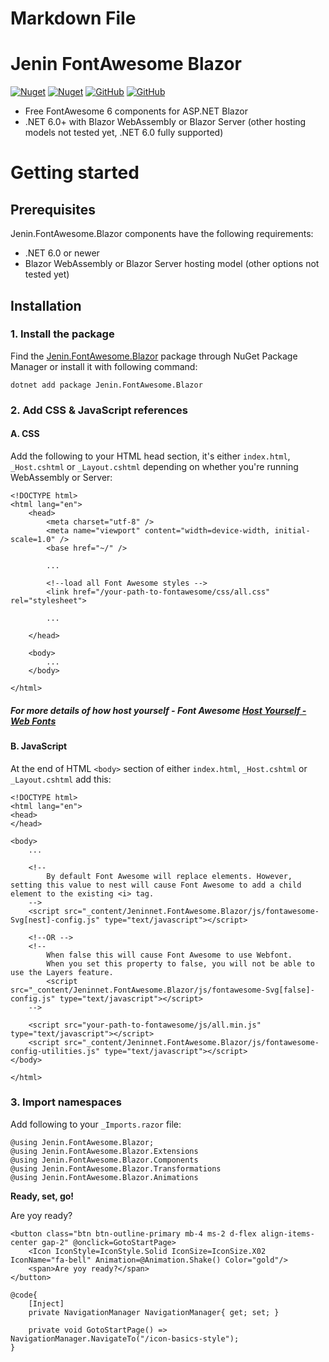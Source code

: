 ﻿# Markdown File

# Jenin FontAwesome Blazor

[![Nuget](https://img.shields.io/nuget/v/Jenin.FontAwesome.Blazor)](https://www.nuget.org/packages/Jenin.FontAwesome.Blazor/)
[![Nuget](https://img.shields.io/nuget/dt/Jenin.FontAwesome.Blazor)](https://www.nuget.org/packages/Jenin.FontAwesome.Blazor/)
[![GitHub](https://img.shields.io/github/license/TarekNajem04/Jenin.FontAwesome.Blazor)](https://github.com/TarekNajem04/Jenin.FontAwesome.Blazor/blob/master/LICENSE)
[![GitHub](https://img.shields.io/github/stars/TarekNajem04/Jenin.FontAwesome.Blazor)](https://github.com/TarekNajem04/Jenin.FontAwesome.Blazor/)  

* Free FontAwesome 6 components for ASP.NET Blazor
* .NET 6.0+ with Blazor WebAssembly or Blazor Server (other hosting models not tested yet, .NET 6.0 fully supported)

Getting started
===============

Prerequisites
-------------

Jenin.FontAwesome.Blazor components have the following requirements:

*   .NET 6.0 or newer
*   Blazor WebAssembly or Blazor Server hosting model (other options not tested yet)

Installation
------------

### 1\. Install the package

Find the [Jenin.FontAwesome.Blazor](https://www.nuget.org/packages/Jenin.FontAwesome.Blazor/) package through NuGet Package Manager or install it with following command:

    dotnet add package Jenin.FontAwesome.Blazor

### 2\. Add CSS & JavaScript references

#### A. CSS

Add the following to your HTML head section, it's either `index.html`, `_Host.cshtml` or `_Layout.cshtml` depending on whether you're running WebAssembly or Server:

    <!DOCTYPE html>
    <html lang="en">
        <head>
            <meta charset="utf-8" />
            <meta name="viewport" content="width=device-width, initial-scale=1.0" />
            <base href="~/" />
    
            ...
    
            <!--load all Font Awesome styles -->
            <link href="/your-path-to-fontawesome/css/all.css" rel="stylesheet">
    
            ...
    
        </head>
    
        <body>
            ...
        </body>
    
    </html>

##### For more details of how host yourself - Font Awesome [Host Yourself - Web Fonts](https://fontawesome.com/v6/docs/web/setup/host-yourself/webfonts)

#### B. JavaScript

At the end of HTML `<body>` section of either `index.html`, `_Host.cshtml` or `_Layout.cshtml` add this:

    <!DOCTYPE html>
    <html lang="en">
    <head>
    </head>
    
    <body>
        ...
    
        <!--
            By default Font Awesome will replace elements. However, setting this value to nest will cause Font Awesome to add a child element to the existing <i> tag.
        -->
        <script src="_content/Jeninnet.FontAwesome.Blazor/js/fontawesome-Svg[nest]-config.js" type="text/javascript"></script>
    
        <!--OR -->
        <!--
            When false this will cause Font Awesome to use Webfont.
            When you set this property to false, you will not be able to use the Layers feature.
            <script src="_content/Jeninnet.FontAwesome.Blazor/js/fontawesome-Svg[false]-config.js" type="text/javascript"></script>
        -->
    
        <script src="your-path-to-fontawesome/js/all.min.js" type="text/javascript"></script>
        <script src="_content/Jeninnet.FontAwesome.Blazor/js/fontawesome-config-utilities.js" type="text/javascript"></script>
    </body>
    
    </html>

### 3\. Import namespaces

Add following to your `_Imports.razor` file:

    @using Jenin.FontAwesome.Blazor;
    @using Jenin.FontAwesome.Blazor.Extensions
    @using Jenin.FontAwesome.Blazor.Components
    @using Jenin.FontAwesome.Blazor.Transformations
    @using Jenin.FontAwesome.Blazor.Animations

**Ready, set, go!**

Are yoy ready?

    <button class="btn btn-outline-primary mb-4 ms-2 d-flex align-items-center gap-2" @onclick=GotoStartPage>
        <Icon IconStyle=IconStyle.Solid IconSize=IconSize.X02 IconName="fa-bell" Animation=@Animation.Shake() Color="gold"/>
        <span>Are yoy ready?</span>
    </button>
    
    @code{
        [Inject]
        private NavigationManager NavigationManager{ get; set; }
    
        private void GotoStartPage() => NavigationManager.NavigateTo("/icon-basics-style");
    }